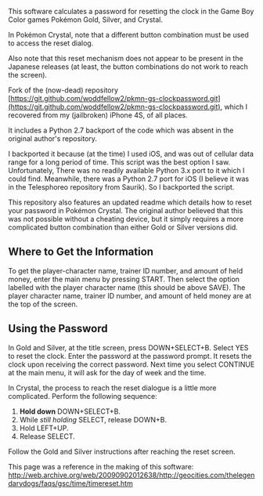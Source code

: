 This software calculates a password for resetting the clock in the
Game Boy Color games Pokémon Gold, Silver, and Crystal.

In Pokémon Crystal, note that a different button combination must be used to
access the reset dialog.

Also note that this reset mechanism does not appear to be present in the
Japanese releases (at least, the button combinations do not work to reach the
screen).

Fork of the (now-dead) repository
[https://git.github.com/woddfellow2/pkmn-gs-clockpassword.git](https://git.github.com/woddfellow2/pkmn-gs-clockpassword.git),
which I recovered from my (jailbroken) iPhone 4S, of all places.

It includes a Python 2.7 backport of the code which was absent in the original
author's repository.

I backported it because (at the time) I used iOS, and was out of cellular data
range for a long period of time. This script was the best option I saw.
Unfortunately, There was no readily available Python 3.x port to it which I
could find. Meanwhile, there was a Python 2.7 port for iOS (I believe it was
in the Telesphoreo repository from Saurik). So I backported the script.

This repository also features an updated readme which details how to reset your
password in Pokémon Crystal. The original author believed that this was not
possible without a cheating device, but it simply requires a more complicated
button combination than either Gold or Silver versions did.

Where to Get the Information
----------------------------
To get the player-character name, trainer ID number, and amount of held money,
enter the main menu by pressing START. Then select the option labelled with the
player character name (this should be above SAVE). The player character name,
trainer ID number, and amount of held money are at the top of the screen.

Using the Password
------------------
In Gold and Silver, at the title screen, press DOWN+SELECT+B. Select YES to
reset the clock. Enter the password at the password prompt. It resets the clock
upon receiving the correct password. Next time you select CONTINUE at the main
menu, it will ask for the day of week and the time.

In Crystal, the process to reach the reset dialogue is a little more
complicated. Perform the following sequence:

1. **Hold down** DOWN+SELECT+B.
2. While *still holding* SELECT, release DOWN+B.
3. Hold LEFT+UP.
4. Release SELECT.

Follow the Gold and Silver instructions after reaching the reset screen.

This page was a reference in the making of this software:
http://web.archive.org/web/20090902012638/http://geocities.com/thelegendarydogs/faqs/gsc/time/timereset.htm
